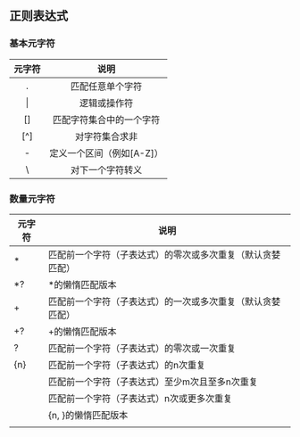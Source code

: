 ## 正则表达式
### 基本元字符

| **元字符** |       **说明**        |
| :-: | :-------------: |
|  .  |    匹配任意单个字符     |
| \|  |     逻辑或操作符      |
| []  |  匹配字符集合中的一个字符   |
| [^] |     对字符集合求非     |
|  -  | 定义一个区间（例如[A-Z]） |
|  \  |    对下一个字符转义     |

### 数量元字符

| **元字符** | **说明**                        |
| ------- | ----------------------------- |
| *       | 匹配前一个字符（子表达式）的零次或多次重复（默认贪婪匹配） |
| \*?     | \*的懒惰匹配版本                     |
| +       | 匹配前一个字符（子表达式）的一次或多次重复（默认贪婪匹配） |
| +?      | +的懒惰匹配版本                      |
| ?       | 匹配前一个字符（子表达式）的零次或一次重复         |
| {n}     | 匹配前一个字符（子表达式）的n次重复            |
|         | 匹配前一个字符（子表达式）至少m次且至多n次重复      |
|         | 匹配前一个字符（子表达式）n次或更多次重复         |
|         | {n, }的懒惰匹配版本                  |
|         |                               |
